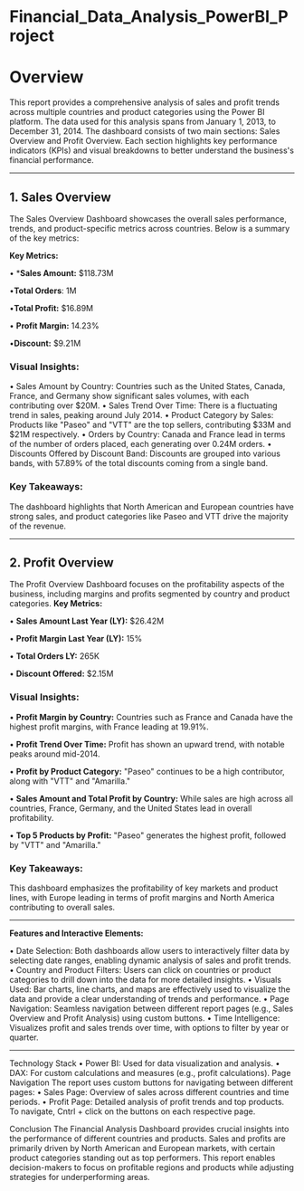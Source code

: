 # Financial_Data_Analysis_PowerBI_Project

# Overview
This report provides a comprehensive analysis of sales and profit trends across multiple countries and product categories using the Power BI platform. The data used for this analysis spans from January 1, 2013, to December 31, 2014.
The dashboard consists of two main sections: Sales Overview and Profit Overview. Each section highlights key performance indicators (KPIs) and visual breakdowns to better understand the business's financial performance.
________________________________________
## 1. Sales Overview
The Sales Overview Dashboard showcases the overall sales performance, trends, and product-specific metrics across countries. Below is a summary of the key metrics:

**Key Metrics:**

•	***Sales Amount:** $118.73M

•**Total Orders**: 1M

•**Total Profit:** $16.89M

•	**Profit Margin:** 14.23%

•**Discount:** $9.21M

### Visual Insights:
•	Sales Amount by Country: Countries such as the United States, Canada, France, and Germany show significant sales volumes, with each contributing over $20M.
•	Sales Trend Over Time: There is a fluctuating trend in sales, peaking around July 2014.
•	Product Category by Sales: Products like "Paseo" and "VTT" are the top sellers, contributing $33M and $21M respectively.
•	Orders by Country: Canada and France lead in terms of the number of orders placed, each generating over 0.24M orders.
•	Discounts Offered by Discount Band: Discounts are grouped into various bands, with 57.89% of the total discounts coming from a single band.
### Key Takeaways:
The dashboard highlights that North American and European countries have strong sales, and product categories like Paseo and VTT drive the majority of the revenue.
________________________________________
## 2. Profit Overview
The Profit Overview Dashboard focuses on the profitability aspects of the business, including margins and profits segmented by country and product categories.
**Key Metrics:**

•	**Sales Amount Last Year (LY):** $26.42M

•	**Profit Margin Last Year (LY):** 15%

•	**Total Orders LY:** 265K

•	**Discount Offered:** $2.15M

### Visual Insights:
•	**Profit Margin by Country:** Countries such as France and Canada have the highest profit margins, with France leading at 19.91%.

•	**Profit Trend Over Time:** Profit has shown an upward trend, with notable peaks around mid-2014.

•	**Profit by Product Category:** "Paseo" continues to be a high contributor, along with "VTT" and "Amarilla."

•	**Sales Amount and Total Profit by Country:** While sales are high across all countries, France, Germany, and the United States lead in overall profitability.

•	**Top 5 Products by Profit:** "Paseo" generates the highest profit, followed by "VTT" and "Amarilla."

### Key Takeaways:
This dashboard emphasizes the profitability of key markets and product lines, with Europe leading in terms of profit margins and North America contributing to overall sales.
________________________________________
**Features and Interactive Elements:**

•	Date Selection: Both dashboards allow users to interactively filter data by selecting date ranges, enabling dynamic analysis of sales and profit trends.
•	Country and Product Filters: Users can click on countries or product categories to drill down into the data for more detailed insights.
•	Visuals Used: Bar charts, line charts, and maps are effectively used to visualize the data and provide a clear understanding of trends and performance.
•	Page Navigation: Seamless navigation between different report pages (e.g., Sales Overview and Profit Analysis) using custom buttons.
•	Time Intelligence: Visualizes profit and sales trends over time, with options to filter by year or quarter.
________________________________________
Technology Stack
•	Power BI: Used for data visualization and analysis.
•	DAX: For custom calculations and measures (e.g., profit calculations).
Page Navigation
The report uses custom buttons for navigating between different pages:
•	Sales Page: Overview of sales across different countries and time periods.
•	Profit Page: Detailed analysis of profit trends and top products.
To navigate, Cntrl + click on the buttons on each respective page.

Conclusion
The Financial Analysis Dashboard provides crucial insights into the performance of different countries and products. Sales and profits are primarily driven by North American and European markets, with certain product categories standing out as top performers. This report enables decision-makers to focus on profitable regions and products while adjusting strategies for underperforming areas.

